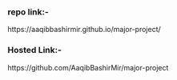 <h3>repo link:-</h3>https://aaqibbashirmir.github.io/major-project/
<h3>Hosted Link:-</h3>https://github.com/AaqibBashirMir/major-project

